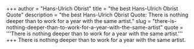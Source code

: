 +++
author = "Hans-Ulrich Obrist"
title = "the best Hans-Ulrich Obrist Quote"
description = "the best Hans-Ulrich Obrist Quote: There is nothing deeper than to work for a year with the same artist."
slug = "there-is-nothing-deeper-than-to-work-for-a-year-with-the-same-artist"
quote = '''There is nothing deeper than to work for a year with the same artist.'''
+++
There is nothing deeper than to work for a year with the same artist.
